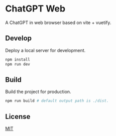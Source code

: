 # ChatGPT Web

A ChatGPT in web browser based on vite + vuetify.

## Develop

Deploy a local server for development.

```bash
npm install
npm run dev
```

## Build

Build the project for production.

```bash
npm run build # default output path is ./dist.
```

## License

[MIT](LICENSE)
